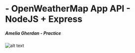 # - OpenWeatherMap App API - NodeJS + Express
##### Amelia Gherdan - Practice
![alt text](https://i.postimg.cc/7Yw6N4x1/Screenshot-2021-01-27-at-17-52-00.png)

